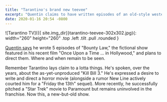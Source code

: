 ```yaml
---
title: "Tarantino's brand new teevee"
excerpt: "Quentin claims to have written episodes of an old-style western show."
date: 2020-01-16 20:54 -0800
---
```


![Tarantino TV]({{ site.img_dir}}tarantino-teevee-302x302.jpg){: width="260" height="260" .top .left .tilt .pull .rounded }

[Quentin says](https://deadline.com/2020/01/quentin-tarantino-oscar-nominations-once-upon-a-time-in-hollywood-star-trek-bounty-law-tv-series-1202829629/) he wrote 5 episodes of "Bounty Law," the fictional show featured in his recent film "Once Upon a Time ... in Hollywood," and plans to direct them. Where and when remain to be seen.

<!-- It'll never happen but wouldn't that be something? -->

Remember Tarantino lays claim to a lotta things. He's spoken, over the years, about the as-yet-unproduced "Kill Bill 3." He's expressed a desire to write and direct a horror movie (alongside a rumor New Line actively courted him for a "Friday the 13th" sequel). More recently, he successfully pitched a "Star Trek" movie to Paramount but remains uninvolved in the franchise. Now this, a new-but-old show.
